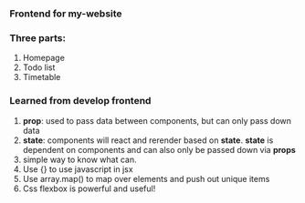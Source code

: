 ### Frontend for my-website

### Three parts:
1. Homepage
2. Todo list
3. Timetable

### Learned from develop frontend 
1. **prop**: used to pass data between components, but can only pass down data
2. **state**: components will react and rerender based on **state**. **state** is dependent on components and can also only be passed down via **props**
3. simple way to know what can. 
2. Use {} to use javascript in jsx
3. Use array.map() to map over elements and push out unique items
4. Css flexbox is powerful and useful!
